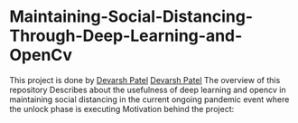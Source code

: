 # Maintaining-Social-Distancing-Through-Deep-Learning-and-OpenCv
This project is done by <a href="https://github.com/Devarsh23 ">Devarsh Patel</a> <a href="https://github.com/pruthvi03 ">Devarsh Patel</a>
The overview of this repository
Describes about the usefulness of deep learning and opencv in  maintaining social distancing in the current ongoing pandemic event where the unlock phase is executing
Motivation behind the project:

